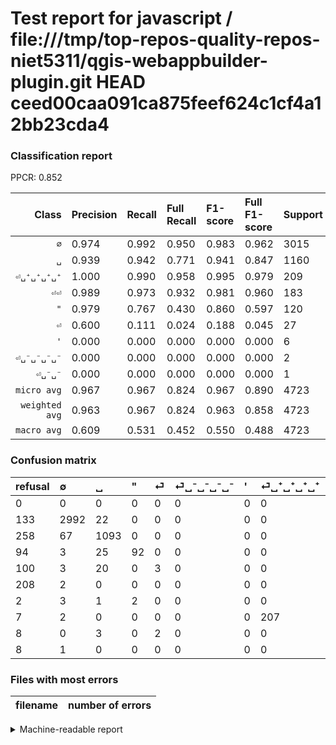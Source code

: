 # Test report for javascript / file:///tmp/top-repos-quality-repos-niet5311/qgis-webappbuilder-plugin.git HEAD ceed00caa091ca875feef624c1cf4a12bb23cda4

### Classification report

PPCR: 0.852

| Class | Precision | Recall | Full Recall | F1-score | Full F1-score | Support | Full Support | PPCR |
|------:|:----------|:-------|:------------|:---------|:---------|:--------|:-------------|:-----|
| `∅` | 0.974| 0.992| 0.950| 0.983| 0.962| 3015| 3148| 0.958 |
| `␣` | 0.939| 0.942| 0.771| 0.941| 0.847| 1160| 1418| 0.818 |
| `⏎␣⁺␣⁺␣⁺␣⁺` | 1.000| 0.990| 0.958| 0.995| 0.979| 209| 216| 0.968 |
| `⏎⏎` | 0.989| 0.973| 0.932| 0.981| 0.960| 183| 191| 0.958 |
| `"` | 0.979| 0.767| 0.430| 0.860| 0.597| 120| 214| 0.561 |
| `⏎` | 0.600| 0.111| 0.024| 0.188| 0.045| 27| 127| 0.213 |
| `'` | 0.000| 0.000| 0.000| 0.000| 0.000| 6| 8| 0.750 |
| `⏎␣⁻␣⁻␣⁻␣⁻` | 0.000| 0.000| 0.000| 0.000| 0.000| 2| 210| 0.010 |
| `⏎␣⁻␣⁻` | 0.000| 0.000| 0.000| 0.000| 0.000| 1| 9| 0.111 |
| `micro avg` | 0.967| 0.967| 0.824| 0.967| 0.890| 4723| 5541| 0.852 |
| `weighted avg` | 0.963| 0.967| 0.824| 0.963| 0.858| 4723| 5541| 0.852 |
| `macro avg` | 0.609| 0.531| 0.452| 0.550| 0.488| 4723| 5541| 0.852 |

### Confusion matrix

|refusal|  ∅| ␣| "| ⏎| ⏎␣⁻␣⁻␣⁻␣⁻| '| ⏎␣⁺␣⁺␣⁺␣⁺| ⏎⏎| ⏎␣⁻␣⁻| 
|:---|:---|:---|:---|:---|:---|:---|:---|:---|:---|
|0 |0 |0 |0 |0 |0 |0 |0 |0 |0 |
|133 |2992 |22 |0 |0 |0 |0 |0 |1 |0 |
|258 |67 |1093 |0 |0 |0 |0 |0 |0 |0 |
|94 |3 |25 |92 |0 |0 |0 |0 |0 |0 |
|100 |3 |20 |0 |3 |0 |0 |0 |1 |0 |
|208 |2 |0 |0 |0 |0 |0 |0 |0 |0 |
|2 |3 |1 |2 |0 |0 |0 |0 |0 |0 |
|7 |2 |0 |0 |0 |0 |0 |207 |0 |0 |
|8 |0 |3 |0 |2 |0 |0 |0 |178 |0 |
|8 |1 |0 |0 |0 |0 |0 |0 |0 |0 |

### Files with most errors

| filename | number of errors|
|:----:|:-----|

<details>
    <summary>Machine-readable report</summary>
```json
{
  "cl_report": {"\"": {"f1-score": 0.8598130841121495, "precision": 0.9787234042553191, "recall": 0.7666666666666667, "support": 120}, "\u0027": {"f1-score": 0.0, "precision": 0.0, "recall": 0.0, "support": 6}, "macro avg": {"f1-score": 0.5496398311980388, "precision": 0.6089174580384571, "recall": 0.5306109834088526, "support": 4723}, "micro avg": {"f1-score": 0.9665466864281177, "precision": 0.9665466864281177, "recall": 0.9665466864281177, "support": 4723}, "weighted avg": {"f1-score": 0.9634385979942975, "precision": 0.9630290621745934, "recall": 0.9665466864281177, "support": 4723}, "\u2205": {"f1-score": 0.9829172141918527, "precision": 0.9736413927757891, "recall": 0.9923714759535655, "support": 3015}, "\u23ce": {"f1-score": 0.18750000000000003, "precision": 0.6, "recall": 0.1111111111111111, "support": 27}, "\u23ce\u23ce": {"f1-score": 0.9807162534435262, "precision": 0.9888888888888889, "recall": 0.9726775956284153, "support": 183}, "\u23ce\u2423\u207a\u2423\u207a\u2423\u207a\u2423\u207a": {"f1-score": 0.9951923076923077, "precision": 1.0, "recall": 0.9904306220095693, "support": 209}, "\u23ce\u2423\u207b\u2423\u207b": {"f1-score": 0.0, "precision": 0.0, "recall": 0.0, "support": 1}, "\u23ce\u2423\u207b\u2423\u207b\u2423\u207b\u2423\u207b": {"f1-score": 0.0, "precision": 0.0, "recall": 0.0, "support": 2}, "\u2423": {"f1-score": 0.940619621342513, "precision": 0.9390034364261168, "recall": 0.9422413793103448, "support": 1160}},
  "cl_report_full": {"\"": {"f1-score": 0.5974025974025974, "precision": 0.9787234042553191, "recall": 0.42990654205607476, "support": 214}, "\u0027": {"f1-score": 0.0, "precision": 0.0, "recall": 0.0, "support": 8}, "macro avg": {"f1-score": 0.48774255891504886, "precision": 0.6089174580384571, "recall": 0.4516719746048116, "support": 5541}, "micro avg": {"f1-score": 0.8895167575993764, "precision": 0.9665466864281177, "recall": 0.8238585092943512, "support": 5541}, "weighted avg": {"f1-score": 0.8584898418229051, "precision": 0.918075178415238, "recall": 0.8238585092943512, "support": 5541}, "\u2205": {"f1-score": 0.9619032309918021, "precision": 0.9736413927757891, "recall": 0.9504447268106735, "support": 3148}, "\u23ce": {"f1-score": 0.045454545454545456, "precision": 0.6, "recall": 0.023622047244094488, "support": 127}, "\u23ce\u23ce": {"f1-score": 0.9595687331536388, "precision": 0.9888888888888889, "recall": 0.9319371727748691, "support": 191}, "\u23ce\u2423\u207a\u2423\u207a\u2423\u207a\u2423\u207a": {"f1-score": 0.9787234042553191, "precision": 1.0, "recall": 0.9583333333333334, "support": 216}, "\u23ce\u2423\u207b\u2423\u207b": {"f1-score": 0.0, "precision": 0.0, "recall": 0.0, "support": 9}, "\u23ce\u2423\u207b\u2423\u207b\u2423\u207b\u2423\u207b": {"f1-score": 0.0, "precision": 0.0, "recall": 0.0, "support": 210}, "\u2423": {"f1-score": 0.8466305189775368, "precision": 0.9390034364261168, "recall": 0.7708039492242595, "support": 1418}},
  "ppcr": 0.8523732178307165
}
```
</details>
